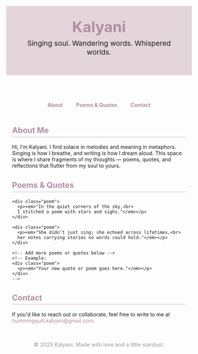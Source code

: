 <!DOCTYPE html>
<html lang="en">
<head>
  <meta charset="UTF-8" />
  <meta name="viewport" content="width=device-width, initial-scale=1.0"/>
  <title>Kalyani | Words & Whispers</title>
  <style>
    :root {
      --bg: #fdfaf6;
      --text: #2c2c2c;
      --accent: #b08ea2;
      --light-accent: #e3d5d9;
      --font: 'Georgia', serif;
    }

    body {
      margin: 0;
      font-family: var(--font);
      background-color: var(--bg);
      color: var(--text);
      line-height: 1.6;
    }

    header {
      padding: 2rem;
      text-align: center;
      background-color: var(--light-accent);
    }

    header h1 {
      margin: 0;
      font-size: 2.5rem;
      color: var(--accent);
    }

    header p {
      font-size: 1.2rem;
      margin-top: 0.5rem;
    }

    nav {
      text-align: center;
      padding: 1rem;
    }

    nav a {
      margin: 0 1rem;
      text-decoration: none;
      color: var(--accent);
      font-weight: bold;
    }

    section {
      max-width: 800px;
      margin: 2rem auto;
      padding: 0 1rem;
    }

    h2 {
      border-bottom: 2px solid var(--light-accent);
      padding-bottom: 0.3rem;
      color: var(--accent);
    }

    .poem {
      margin: 1.5rem 0;
      padding: 1rem;
      background-color: #fff;
      border-left: 4px solid var(--accent);
    }

    footer {
      text-align: center;
      padding: 1rem;
      font-size: 0.9rem;
      color: #999;
    }

    a.email {
      color: var(--accent);
      text-decoration: none;
    }

    @media (max-width: 600px) {
      header h1 {
        font-size: 2rem;
      }
    }
  </style>
</head>
<body>
  <header>
    <h1>Kalyani</h1>
    <p>Singing soul. Wandering words. Whispered worlds.</p>
  </header>

  <nav>
    <a href="#about">About</a>
    <a href="#poems">Poems & Quotes</a>
    <a href="#contact">Contact</a>
  </nav>

  <section id="about">
    <h2>About Me</h2>
    <p>
      Hi, I'm Kalyani. I find solace in melodies and meaning in metaphors. Singing is how I breathe, and writing is how I dream aloud. 
      This space is where I share fragments of my thoughts — poems, quotes, and reflections that flutter from my soul to yours.
    </p>
  </section>

  <section id="poems">
    <h2>Poems & Quotes</h2>

    <div class="poem">
      <p><em>"In the quiet corners of the sky,<br>
      I stitched a poem with stars and sighs."</em></p>
    </div>

    <div class="poem">
      <p><em>"She didn’t just sing; she echoed across lifetimes,<br>
      her notes carrying stories no words could hold."</em></p>
    </div>

    <!-- Add more poems or quotes below -->
    <!-- Example:
    <div class="poem">
      <p><em>"Your new quote or poem goes here."</em></p>
    </div>
    -->

  </section>

  <section id="contact">
    <h2>Contact</h2>
    <p>If you'd like to reach out or collaborate, feel free to write to me at <a class="email" href="mailto:hummingquill.kalyani@gmail.com">hummingquill.kalyani@gmail.com</a>.</p>
  </section>

  <footer>
    &copy; 2025 Kalyani. Made with love and a little stardust.
  </footer>
</body>
</html>
